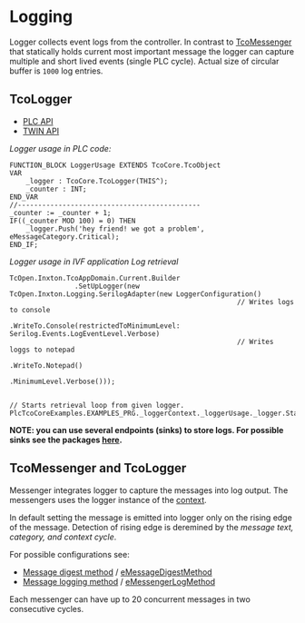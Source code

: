 # Logging

Logger collects event logs from the controller.
In contrast to [TcoMessenger](TcoMessenger.md) that statically holds current most important message the logger can capture multiple and short lived events (single PLC cycle). Actual size of circular buffer is `1000` log entries.

## TcoLogger

- [PLC API](~/api/TcoCore/PlcDocu.TcoCore.TcoLogger.yml)
- [TWIN API](~/api/TcoCore/TcoCore.TcoLogger.yml)

*Logger usage in PLC code:*

~~~iecst
FUNCTION_BLOCK LoggerUsage EXTENDS TcoCore.TcoObject
VAR
	_logger : TcoCore.TcoLogger(THIS^);
	_counter : INT;
END_VAR
//---------------------------------------------
_counter := _counter + 1;
IF((_counter MOD 100) = 0) THEN
	_logger.Push('hey friend! we got a problem', eMessageCategory.Critical);
END_IF;	
~~~

*Logger usage in IVF application Log retrieval*

~~~CSharp
TcOpen.Inxton.TcoAppDomain.Current.Builder
                .SetUpLogger(new TcOpen.Inxton.Logging.SerilogAdapter(new LoggerConfiguration()
                                                        // Writes logs to console
                                                        .WriteTo.Console(restrictedToMinimumLevel: Serilog.Events.LogEventLevel.Verbose)
                                                        // Writes loggs to notepad
                                                        .WriteTo.Notepad()
                                                        .MinimumLevel.Verbose()));


// Starts retrieval loop from given logger.
PlcTcoCoreExamples.EXAMPLES_PRG._loggerContext._loggerUsage._logger.StartLoggingMessages(eMessageCategory.All);
~~~

**NOTE: you can use several endpoints (sinks) to store logs. For possible sinks see the packages [here](https://www.nuget.org/packages?q=serilog).**

## TcoMessenger and TcoLogger

Messenger integrates logger to capture the messages into log output. The messengers uses the logger instance of the [context](~/api/TcoCore/PlcDocu.TcoCore.TcoContext.yml#PlcDocu_TcoCore_TcoContext_Logger). 

In default setting the message is emitted into logger only on the rising edge of the message.
Detection of rising edge is deremined by the *message text, category, and context cycle*.

For possible configurations see: 

- [Message digest method](~/api/TcoCore/PlcDocu.TcoCore.TcoMessengerEnv.yml#PlcDocu_TcoCore_TcoMessengerEnv_MessageDigestMethod) / [eMessageDigestMethod](~/api/TcoCore/TcoCore.eMessageDigestMethod.yml)
- [Message logging method](~/api/TcoCore/PlcDocu.TcoCore.TcoMessengerEnv.yml#PlcDocu_TcoCore_TcoMessengerEnv_MessengerLoggingMethod) / [eMessengerLogMethod](~/api/TcoCore/TcoCore.eMessengerLogMethod.yml)

Each messenger can have up to 20 concurrent messages in two consecutive cycles.

